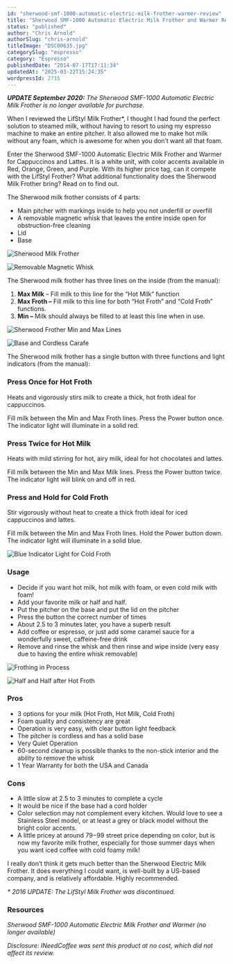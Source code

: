```yaml
---
id: "sherwood-smf-1000-automatic-electric-milk-frother-warmer-review"
title: "Sherwood SMF-1000 Automatic Electric Milk Frother and Warmer Review"
status: "published"
author: "Chris Arnold"
authorSlug: "chris-arnold"
titleImage: "DSC00635.jpg"
categorySlug: "espresso"
category: "Espresso"
publishedDate: "2014-07-17T17:11:34"
updatedAt: "2025-03-22T15:24:35"
wordpressId: 2715
---
```


***UPDATE September 2020:** The Sherwood SMF-1000 Automatic Electric Milk Frother is no longer available for purchase.*

When I reviewed the LifStyl Milk Frother\*, I thought I had found the perfect solution to steamed milk, without having to resort to using my espresso machine to make an entire pitcher. It also allowed me to make hot milk without any foam, which is awesome for when you don’t want all that foam.

Enter the Sherwood SMF-1000 Automatic Electric Milk Frother and Warmer for Cappuccinos and Lattes. It is a white unit, with color accents available in Red, Orange, Green, and Purple. With its higher price tag, can it compete with the LifStyl Frother? What additional functionality does the Sherwood Milk Frother bring? Read on to find out.

The Sherwood milk frother consists of 4 parts:

-   Main pitcher with markings inside to help you not underfill or overfill
-   A removable magnetic whisk that leaves the entire inside open for obstruction-free cleaning
-   Lid
-   Base

![Sherwood Milk Frother](DSC00635.jpg)

![Removable Magnetic Whisk](DSC00642.jpg)

The Sherwood milk frother has three lines on the inside (from the manual):

1.  **Max Milk** – Fill milk to this line for the “Hot Milk” function
2.  **Max Froth –** Fill milk to this line for both “Hot Froth” and “Cold Froth” functions.
3.  **Min –** Milk should always be filled to at least this line when in use.

![Sherwood Frother Min and Max Lines](DSC00641.jpg)

![Base and Cordless Carafe](DSC00639.jpg)

The Sherwood milk frother has a single button with three functions and light indicators (from the manual):

### Press Once for Hot Froth

Heats and vigorously stirs milk to create a thick, hot froth ideal for cappuccinos.

Fill milk between the Min and Max Froth lines. Press the Power button once. The indicator light will illuminate in a solid red.

### Press Twice for Hot Milk

Heats with mild stirring for hot, airy milk, ideal for hot chocolates and lattes.

Fill milk between the Min and Max Milk lines. Press the Power button twice. The indicator light will blink on and off in red.

### Press and Hold for Cold Froth

Stir vigorously without heat to create a thick froth ideal for iced cappuccinos and lattes.

Fill milk between the Min and Max Froth lines. Hold the Power button down. The indicator light will illuminate in a solid blue.

![Blue Indicator Light for Cold Froth](DSC00648.jpg)

### Usage

-   Decide if you want hot milk, hot milk with foam, or even cold milk with foam!
-   Add your favorite milk or half and half.
-   Put the pitcher on the base and put the lid on the pitcher
-   Press the button the correct number of times
-   About 2.5 to 3 minutes later, you have a superb result
-   Add coffee or espresso, or just add some caramel sauce for a wonderfully sweet, caffeine-free drink
-   Remove and rinse the whisk and then rinse and wipe inside (very easy due to having the entire whisk removable)

![Frothing in Process](DSC00654.jpg)

![Half and Half after Hot Froth](DSC00661.jpg)

### Pros

-   3 options for your milk (Hot Froth, Hot Milk, Cold Froth)
-   Foam quality and consistency are great
-   Operation is very easy, with clear button light feedback
-   The pitcher is cordless and has a solid base
-   Very Quiet Operation
-   60-second cleanup is possible thanks to the non-stick interior and the ability to remove the whisk
-   1 Year Warranty for both the USA and Canada

### Cons

-   A little slow at 2.5 to 3 minutes to complete a cycle
-   It would be nice if the base had a cord holder
-   Color selection may not complement every kitchen. Would love to see a Stainless Steel model, or at least a grey or black model without the bright color accents.
-   A little pricey at around $79-$99 street price depending on color, but is now my favorite milk frother, especially for those summer days when you want iced coffee with cold foamy milk!

I really don’t think it gets much better than the Sherwood Electric Milk Frother. It does everything I could want, is well-built by a US-based company, and is relatively affordable. Highly recommended.

*\* 2016 UPDATE: The LifStyl Milk Frother was discontinued.* 

### Resources

*Sherwood SMF-1000 Automatic Electric Milk Frother and Warmer (no longer available)*

*Disclosure: INeedCoffee was sent this product at no cost, which did not affect its review.*